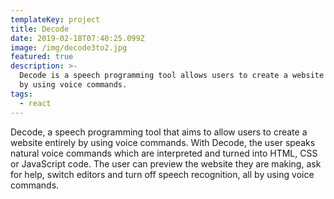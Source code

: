 ```yaml
---
templateKey: project
title: Decode
date: 2019-02-18T07:40:25.099Z
image: /img/decode3to2.jpg
featured: true
description: >-
  Decode is a speech programming tool allows users to create a website entirely
  by using voice commands.
tags:
  - react
---
```

Decode, a speech programming tool that aims to allow users to create a website entirely by using voice commands. With Decode, the user speaks natural voice commands which are interpreted and turned into HTML, CSS or JavaScript code. The user can preview the website they are making, ask for help, switch editors and turn off speech recognition, all by using voice commands.
